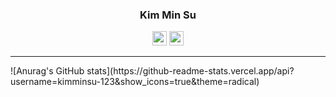 <div align="center">
  
  ### Kim Min Su

  <a href="https://spiny-curve-75f.notion.site/Kim-Min-Su-7bbc4e952f6e4463a582ad24146252ef?pvs=4"><img 
width="23" height="23" src="https://encrypted-tbn0.gstatic.com/images?q=tbn:ANd9GcSSo9F50hchaZ6vsqhzBrBtzxl2NwK_kEsfRw&s"/></a> 
  <a href="https://solved.ac/minhahas"><img width="23" height="23" src="https://encrypted-tbn0.gstatic.com/images?q=tbn:ANd9GcSPhZeeb_fKSVKE-6_K2d1r0d7E2eI9jkERNg&s"/></a>
  
  ---

</div>
<div>
  ![Anurag's GitHub stats](https://github-readme-stats.vercel.app/api?username=kimminsu-123&show_icons=true&theme=radical)
</div>
